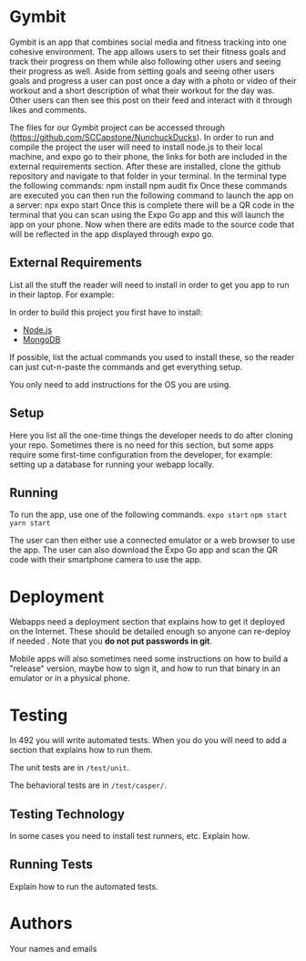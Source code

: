 # Gymbit

Gymbit is an app that combines social media and fitness tracking into one cohesive environment.
The app allows users to set their fitness goals and track their progress on them while also following
other users and seeing their progress as well.  Aside from setting goals and seeing other users goals
and progress a user can post once a day with a photo or video of their workout and a short description
of what their workout for the day was.  Other users can then see this post on their feed and interact 
with it through likes and comments.

The files for our Gymbit project can be accessed through (https://github.com/SCCapstone/NunchuckDucks).
In order to run and compile the project the user will need to install node.js to their local machine, and
expo go to their phone, the links for both are included in the external requirements section.  After these
are installed, clone the github repository and navigate to that folder in your terminal.  In the terminal
type the following commands:
npm install
npm audit fix
Once these commands are executed you can then run the following command to launch the app on a server:
npx expo start
Once this is complete there will be a QR code in the terminal that you can scan using the Expo Go app and 
this will launch the app on your phone.  Now when there are edits made to the source code that will be reflected 
in the app displayed through expo go.  

## External Requirements

List all the stuff the reader will need to install in order to get you app to
run in their laptop. For example:

In order to build this project you first have to install:

- [Node.js](https://nodejs.org/en/)
- [MongoDB](https://www.mongodb.com/)

If possible, list the actual commands you used to install these, so the reader
can just cut-n-paste the commands and get everything setup.

You only need to add instructions for the OS you are using.

## Setup

Here you list all the one-time things the developer needs to do after cloning
your repo. Sometimes there is no need for this section, but some apps require
some first-time configuration from the developer, for example: setting up a
database for running your webapp locally.

## Running

To run the app, use one of the following commands.
`expo start`
`npm start`
`yarn start`

The user can then either use a connected emulator or a web browser to use the app.
The user can also download the Expo Go app and scan the QR code with their smartphone camera to use the app.

# Deployment

Webapps need a deployment section that explains how to get it deployed on the
Internet. These should be detailed enough so anyone can re-deploy if needed
. Note that you **do not put passwords in git**.

Mobile apps will also sometimes need some instructions on how to build a
"release" version, maybe how to sign it, and how to run that binary in an
emulator or in a physical phone.

# Testing

In 492 you will write automated tests. When you do you will need to add a
section that explains how to run them.

The unit tests are in `/test/unit`.

The behavioral tests are in `/test/casper/`.

## Testing Technology

In some cases you need to install test runners, etc. Explain how.

## Running Tests

Explain how to run the automated tests.

# Authors

Your names and emails
